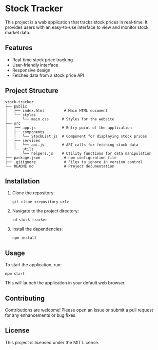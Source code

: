 # Stock Tracker

This project is a web application that tracks stock prices in real-time. It provides users with an easy-to-use interface to view and monitor stock market data.

## Features

- Real-time stock price tracking
- User-friendly interface
- Responsive design
- Fetches data from a stock price API

## Project Structure

```
stock-tracker
├── public
│   ├── index.html         # Main HTML document
│   └── styles
│       └── main.css      # Styles for the website
├── src
│   ├── app.js            # Entry point of the application
│   ├── components
│   │   └── StockList.js  # Component for displaying stock prices
│   ├── services
│   │   └── api.js        # API calls for fetching stock data
│   └── utils
│       └── helpers.js    # Utility functions for data manipulation
├── package.json           # npm configuration file
├── .gitignore             # Files to ignore in version control
└── README.md              # Project documentation
```

## Installation

1. Clone the repository:
   ```
   git clone <repository-url>
   ```
2. Navigate to the project directory:
   ```
   cd stock-tracker
   ```
3. Install the dependencies:
   ```
   npm install
   ```

## Usage

To start the application, run:
```
npm start
```
This will launch the application in your default web browser.

## Contributing

Contributions are welcome! Please open an issue or submit a pull request for any enhancements or bug fixes.

## License

This project is licensed under the MIT License.